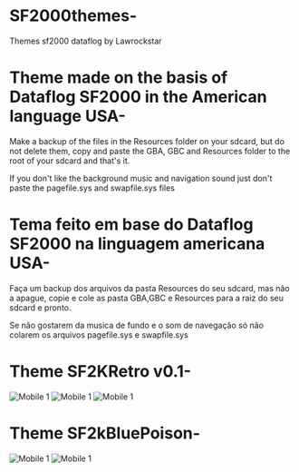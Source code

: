 # SF2000themes-
Themes sf2000 dataflog by Lawrockstar
# Theme made on the basis of Dataflog SF2000 in the American language USA-

Make a backup of the files in the Resources folder on your sdcard, but do not delete them,
copy and paste the GBA, GBC and Resources folder to the root of your sdcard and that's it.

If you don't like the background music and navigation sound
just don't paste the pagefile.sys and swapfile.sys files

# Tema feito em base do Dataflog SF2000 na linguagem americana USA-

Faça um backup dos arquivos da pasta Resources do seu sdcard, mas não a apague,
copie e cole as pasta GBA,GBC e Resources para a raiz do seu sdcard e pronto.

Se não gostarem da musica de fundo e o som de navegação 
só não colarem os arquivos pagefile.sys e swapfile.sys

# Theme SF2KRetro v0.1-
![Mobile 1](https://user-images.githubusercontent.com/138077464/251557070-484270e5-213d-4eab-88c4-b715c0a07b7c.png) 
![Mobile 1](https://user-images.githubusercontent.com/138077464/251557077-934baf49-9d43-42d7-80ed-d51aa3070a20.png) 
![Mobile 1](https://user-images.githubusercontent.com/138077464/251557058-073b665d-24e4-4c31-82cf-d92cd23f03ee.png) 

# Theme SF2kBluePoison-
![Mobile 1](https://user-images.githubusercontent.com/138077464/251557842-37483f91-de8a-4968-92b6-ea0050664ad3.png) 
![Mobile 1](https://user-images.githubusercontent.com/138077464/251557846-5e968e8d-6866-491d-b79e-6ef85c34de28.png)
